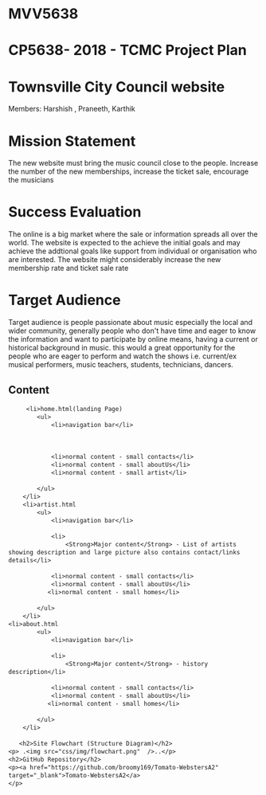 # MVV5638
<!doctype html>
<html>
<head>
<meta charset="utf-8">
<title>Plan</title>
</head>
<body>
<h1>CP5638- 2018 - TCMC Project Plan</h1>
<h1>Townsville City Council website</h1>
<p>Members: Harshish , Praneeth, Karthik</p>
<h1>Mission Statement</h1>
<p1>The new website must bring the music council close to the people. Increase the number of the new memberships, increase the ticket sale, encourage the musicians</p1>
<h1>Success Evaluation</h1>
<p>The online is a big market where the sale or information spreads all over the world. The website is expected to the achieve the initial goals and may achieve the addtional goals like support from individual or organisation who are interested. The website might considerably increase the new membership rate and ticket sale rate  </p>
<h1>Target Audience</h1>
<p>Target audience is people passionate about music especially the local and wider community, generally people who don't have time and eager to know the information and want to participate by online means, having a current or historical background in music. this would a great opportunity for the people who are eager to perform and watch the shows i.e. current/ex musical performers, music teachers, students, technicians, dancers.</p>
 <h2>Content</h2>
      
         <li>home.html(landing Page)
            <ul>
                <li>navigation bar</li>
              

		
                <li>normal content - small contacts</li>
                <li>normal content - small aboutUs</li>
                <li>normal content - small artist</li>
                
            </ul>
        </li>
        <li>artist.html
            <ul>
                <li>navigation bar</li>
                
                <li>
                    <Strong>Major content</Strong> - List of artists showing description and large picture also contains contact/links details</li>

                <li>normal content - small contacts</li>
                <li>normal content - small aboutUs</li>
               <li>normal content - small homes</li>
               
            </ul>
        </li>
	<li>about.html
            <ul>
                <li>navigation bar</li>
                
                <li>
                    <Strong>Major content</Strong> - history description</li>

                <li>normal content - small contacts</li>
                <li>normal content - small aboutUs</li>
               <li>normal content - small homes</li>
               
            </ul>
        </li>           
       
       <h2>Site Flowchart (Structure Diagram)</h2>
    <p> .<img src="css/img/flowchart.png"  />..</p>
    <h2>GitHub Repository</h2>
    <p><a href="https://github.com/broomy169/Tomato-WebstersA2" target="_blank">Tomato-WebstersA2</a>
    </p>         

</body>
</html>
